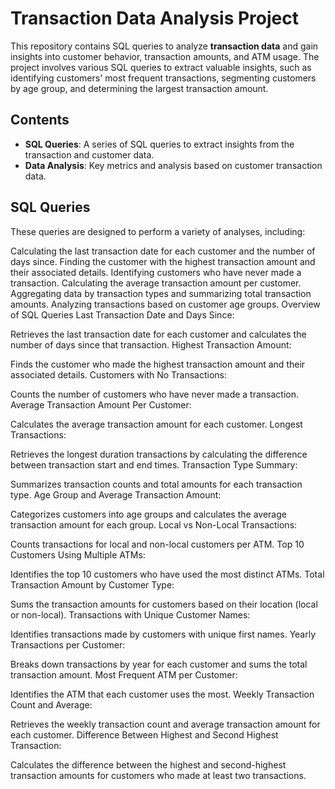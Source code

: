 # Transaction Data Analysis Project

This repository contains SQL queries to analyze **transaction data** and gain insights into customer behavior, transaction amounts, and ATM usage. The project involves various SQL queries to extract valuable insights, such as identifying customers' most frequent transactions, segmenting customers by age group, and determining the largest transaction amount.

## Contents
- **SQL Queries**: A series of SQL queries to extract insights from the transaction and customer data.
- **Data Analysis**: Key metrics and analysis based on customer transaction data.

## SQL Queries

These queries are designed to perform a variety of analyses, including:

Calculating the last transaction date for each customer and the number of days since.
Finding the customer with the highest transaction amount and their associated details.
Identifying customers who have never made a transaction.
Calculating the average transaction amount per customer.
Aggregating data by transaction types and summarizing total transaction amounts.
Analyzing transactions based on customer age groups.
Overview of SQL Queries
Last Transaction Date and Days Since:

Retrieves the last transaction date for each customer and calculates the number of days since that transaction.
Highest Transaction Amount:

Finds the customer who made the highest transaction amount and their associated details.
Customers with No Transactions:

Counts the number of customers who have never made a transaction.
Average Transaction Amount Per Customer:

Calculates the average transaction amount for each customer.
Longest Transactions:

Retrieves the longest duration transactions by calculating the difference between transaction start and end times.
Transaction Type Summary:

Summarizes transaction counts and total amounts for each transaction type.
Age Group and Average Transaction Amount:

Categorizes customers into age groups and calculates the average transaction amount for each group.
Local vs Non-Local Transactions:

Counts transactions for local and non-local customers per ATM.
Top 10 Customers Using Multiple ATMs:

Identifies the top 10 customers who have used the most distinct ATMs.
Total Transaction Amount by Customer Type:

Sums the transaction amounts for customers based on their location (local or non-local).
Transactions with Unique Customer Names:

Identifies transactions made by customers with unique first names.
Yearly Transactions per Customer:

Breaks down transactions by year for each customer and sums the total transaction amount.
Most Frequent ATM per Customer:

Identifies the ATM that each customer uses the most.
Weekly Transaction Count and Average:

Retrieves the weekly transaction count and average transaction amount for each customer.
Difference Between Highest and Second Highest Transaction:

Calculates the difference between the highest and second-highest transaction amounts for customers who made at least two transactions.
